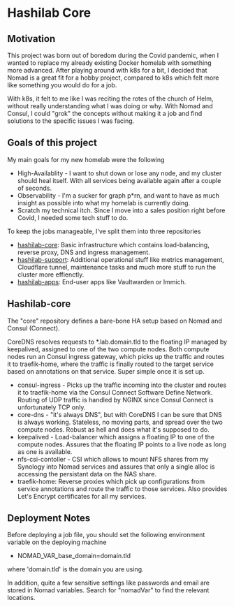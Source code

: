 <h1>Hashilab Core</h1>

<h2>Motivation</h2>

This project was born out of boredom during the Covid pandemic, when I wanted to replace my already existing Docker homelab with something more advanced. After playing around with k8s for a bit, I decided that Nomad is a great fit for a hobby project, compared to k8s which felt more like something you would do for a job.

With k8s, it felt to me like I was reciting the rotes of the church of Helm, without really understanding what I was doing or why. With Nomad and Consul, I could "grok" the concepts without making it a job and find solutions to the specific issues I was facing.

<h2>Goals of this project</h2>

My main goals for my new homelab were the following
- High-Availablity - I want to shut down or lose any node, and my cluster should heal itself. With all services being available again after a couple of seconds.
- Observability - I'm a sucker for graph p*rn, and want to have as much insight as possible into what my homelab is currently doing.
- Scratch my technical itch. Since I move into a sales position right before Covid, I needed some tech stuff to do.

To keep the jobs manageable, I've split them into three repositories
- [hashilab-core](https://github.com/matthiasschoger/hashilab-core): Basic infrastructure which contains load-balancing, reverse proxy, DNS and ingress management.
- [hashilab-support](https://github.com/matthiasschoger/hashilab-support): Additional operational stuff like metrics management, Cloudflare tunnel, maintenance tasks and much more stuff to run the cluster more effienctly.
- [hashilab-apps](https://github.com/matthiasschoger/hashilab-apps): End-user apps like Vaultwarden or Immich.

<h2>Hashilab-core</h2>

The "core" repository defines a bare-bone HA setup based on Nomad and Consul (Connect). 

CoreDNS resolves requests to *.lab.domain.tld to the floating IP managed by keepalived, assigned to one of the two compute nodes. Both compute nodes run an Consul ingress gateway, which picks up the traffic and routes it to traefik-home, where the traffic is finally routed to the target service based on annotations on that service. Super simple once it is set up.

- consul-ingress - Picks up the traffic incoming into the cluster and routes it to traefik-home via the Consul Connect Software Define Network. Routing of UDP traffic is handled by NGINX since Consul Connect is unfortunately TCP only.
- core-dns - "it's always DNS", but with CoreDNS I can be sure that DNS is always working. Stateless, no moving parts, and spread over the two compute nodes. Robust as hell and does what it's supposed to do. 
- keepalived - Load-balancer which assigns a floating IP to one of the compute nodes. Assures that the floating IP points to a live node as long as one is available.
- nfs-csi-contoller - CSI which allows to mount NFS shares from my Synology into Nomad services and assures that only a single alloc is accessing the persistant data on the NAS share.
- traefik-home: Reverse proxies which pick up configurations from service annotations and route the traffic to those services. Also provides Let's Encrypt certificates for all my services.

<h2>Deployment Notes</h2>

Before deploying a job file, you should set the following environment variable on the deploying machine
- NOMAD_VAR_base_domain=domain.tld

where 'domain.tld' is the domain you are using.

In addition, quite a few sensitive settings like passwords and email are stored in Nomad variables. Search for "nomadVar" to find the relevant locations.
